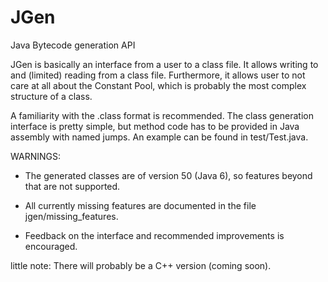 # JGen
Java Bytecode generation API

JGen is basically an interface from a user to a class file. It allows writing to and (limited) reading from a class file.
Furthermore, it allows user to not care at all about the Constant Pool, which is probably the most complex structure of a class.

A familiarity with the .class format is recommended. The class generation interface is pretty simple, but method code
has to be provided in Java assembly with named jumps. An example can be found in test/Test.java.

WARNINGS:

- The generated classes are of version 50 (Java 6), so features beyond that are not supported.

- All currently missing features are documented in the file jgen/missing_features.

- Feedback on the interface and recommended improvements is encouraged.


little note: There will probably be a C++ version (coming soon).
